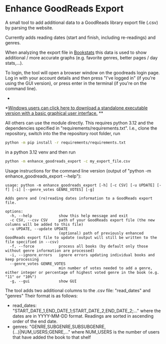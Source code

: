 # Enhance GoodReads Export

A small tool to add additional data to a GoodReads library export file (.csv) by parsing the website.

Currently adds reading dates (start and finish, including re-readings) and genres.

When analyzing the export file in [Bookstats](https://almoturg.com/bookstats/) this data is used to show
additional / more accurate graphs (e.g. favorite genres, better pages / day stats,...).

To login, the tool will open a browser window on the goodreads login page. Log in with your account details and then
press "I've logged in" (if you're using the GUI version), or press enter in the terminal (if you're on the command
line).

*
*[Windows users can click here to download a standalone executable version with a basic graphical user interface.](https://github.com/PaulKlinger/Enhance-GoodReads-Export/releases/latest/download/enhance_export_gui.exe)
**

All others can use the module directly. This requires python 3.12 and the
dependencies specified in "requirements/requirements.txt". I.e., clone the repository, switch into the the repository
root folder, run

```bash
python -m pip install -r requirements/requirements.txt
```

in a python 3.12 venv and then run

```bash
python -m enhance_goodreads_export -c my_export_file.csv
```

Usage instructions for the command line version (output of "python -m enhance_goodreads_export --help"):

```commandline
usage: python -m enhance_goodreads_export [-h] [-c CSV] [-u UPDATE] [-f] [-i] [--genre_votes GENRE_VOTES] [-g]

Adds genre and (re)reading dates information to a GoodReads export file.

options:
  -h, --help            show this help message and exit
  -c CSV, --csv CSV     path of your GoodReads export file (the new columns will be added to this file)
  -u UPDATE, --update UPDATE
                        (optional) path of previously enhanced GoodReads export file to update (output will still be written to the file specified in --csv)
  -f, --force           process all books (by default only those without genre information are processed)
  -i, --ignore_errors   ignore errors updating individual books and keep processing
  --genre_votes GENRE_VOTES
                        min number of votes needed to add a genre, either integer or percentage of highest voted genre in the book (e.g. "11" or "10%")
  -g, --gui             show GUI
```

The tool adds two additional columns to the .csv file: "read_dates" and "genres"
Their format is as follows:

* read_dates: "START_DATE_1,END_DATE_1;START_DATE_2,END_DATE_2;..." where the dates are in YYYY-MM-DD format. Readings
  are sorted in ascending order of the end date.
* genres: "GENRE,SUBGENRE,SUBSUBGENRE,(...)|NUM_USERS;GENRE,..." where NUM_USERS is the number of users that have
  added the book to that shelf
